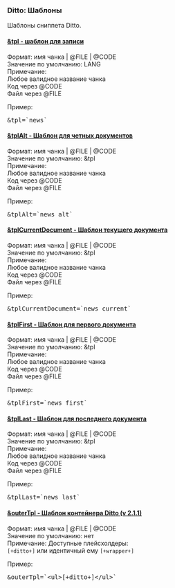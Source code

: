 
<meta http-equiv="Content-Type" content="text/html; charset=utf-8">
<h3>Ditto: Шаблоны </h3> 
Шаблоны сниппета Ditto.	
<br>
<div class="panel-group accordion">
<div class="panel panel-default">
<div class="panel-heading">
<h4 class="panel-title"><a id="586"></a><a class="accordion-toggle collapsed" data-toggle="collapse" data-parent="#accordion" href="#collapse586"><span class="text-bold">&tpl</span> - шаблон для записи</a></h4>
</div>
<div id="collapse586" class="panel-collapse collapse">
<div class="panel-body">
<span class="text-bold">Формат:</span> имя чанка | @FILE | @CODE<br>
<span class="text-bold">Значение по умолчанию:</span> LANG<br>
<span class="text-bold">Примечание:</span> <br> 
Любое валидное название чанка<br>
Код через @CODE<br>
Файл через @FILE<br>
<p><span class="text-bold">Пример:</span></p>
<pre class="brush: html;">&tpl=`news`</pre>
</div>
</div>
</div>

<div class="panel panel-default">
<div class="panel-heading">
<h4 class="panel-title"><a id="587"></a><a class="accordion-toggle collapsed" data-toggle="collapse" data-parent="#accordion" href="#collapse587"><span class="text-bold">&tplAlt</span> - Шаблон для четных документов</a></h4>
</div>
<div id="collapse587" class="panel-collapse collapse">
<div class="panel-body">
<span class="text-bold">Формат:</span> имя чанка | @FILE | @CODE<br>
<span class="text-bold">Значение по умолчанию:</span> &tpl<br>
<span class="text-bold">Примечание:</span> <br> 
Любое валидное название чанка<br>
Код через @CODE<br>
Файл через @FILE<br>
<p><span class="text-bold">Пример:</span></p>
<pre class="brush: html;">&tplAlt=`news_alt`</pre>
</div>
</div>
</div>

<div class="panel panel-default">
<div class="panel-heading">
<h4 class="panel-title"><a id="588"></a><a class="accordion-toggle collapsed" data-toggle="collapse" data-parent="#accordion" href="#collapse588"><span class="text-bold">&tplCurrentDocument</span> - Шаблон текущего документа</a></h4>
</div>
<div id="collapse588" class="panel-collapse collapse">
<div class="panel-body">
<span class="text-bold">Формат:</span> имя чанка | @FILE | @CODE<br>
<span class="text-bold">Значение по умолчанию:</span> &tpl<br>
<span class="text-bold">Примечание:</span> <br> 
Любое валидное название чанка<br>
Код через @CODE<br>
Файл через @FILE<br>
<p><span class="text-bold">Пример:</span></p>
<pre class="brush: html;">&tplCurrentDocument=`news_current`</pre>
</div>
</div>
</div>

<div class="panel panel-default">
<div class="panel-heading">
<h4 class="panel-title"><a id="589"></a><a class="accordion-toggle collapsed" data-toggle="collapse" data-parent="#accordion" href="#collapse589"><span class="text-bold">&tplFirst</span> - Шаблон для первого документа</a></h4>
</div>
<div id="collapse589" class="panel-collapse collapse">
<div class="panel-body">
<span class="text-bold">Формат:</span> имя чанка | @FILE | @CODE<br>
<span class="text-bold">Значение по умолчанию:</span> &tpl<br>
<span class="text-bold">Примечание:</span> <br> 
Любое валидное название чанка<br>
Код через @CODE<br>
Файл через @FILE<br>
<p><span class="text-bold">Пример:</span></p>
<pre class="brush: html;">&tplFirst=`news_first`</pre>
</div>
</div>
</div>

<div class="panel panel-default">
<div class="panel-heading">
<h4 class="panel-title"><a id="590"></a><a class="accordion-toggle collapsed" data-toggle="collapse" data-parent="#accordion" href="#collapse590"><span class="text-bold">&tplLast</span> - Шаблон для последнего документа</a></h4>
</div>
<div id="collapse590" class="panel-collapse collapse">
<div class="panel-body">
<span class="text-bold">Формат:</span> имя чанка | @FILE | @CODE<br>
<span class="text-bold">Значение по умолчанию:</span> &tpl<br>
<span class="text-bold">Примечание:</span> <br> 
Любое валидное название чанка<br>
Код через @CODE<br>
Файл через @FILE<br>
<p><span class="text-bold">Пример:</span></p>
<pre class="brush: html;">&tplLast=`news_last`</pre>
</div>
</div>
</div>

<div class="panel panel-default">
<div class="panel-heading">
<h4 class="panel-title"><a id="853"></a><a class="accordion-toggle collapsed" data-toggle="collapse" data-parent="#accordion" href="#collapse853"><span class="text-bold">&outerTpl</span> - Шаблон контейнера Ditto (v 2.1.1)</a></h4>
</div>
<div id="collapse853" class="panel-collapse collapse">
<div class="panel-body">
<span class="text-bold">Формат:</span> имя чанка | @FILE | @CODE<br>
<span class="text-bold">Значение по умолчанию:</span> нет<br>
<span class="text-bold">Примечание:</span> Доступные плейсхолдеры:<br>
<code>[+ditto+]</code> 
или идентичный ему
<code>[+wrapper+]</code><br>
<p><span class="text-bold">Пример:</span></p>
<pre class="brush: html;">&outerTpl=`&lt;ul&gt;[+ditto+]&lt;/ul&gt;`</pre>
</div>
</div>
</div>
</div>